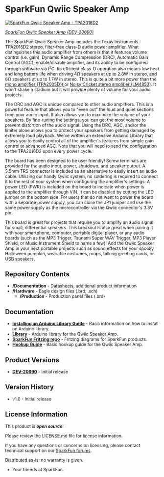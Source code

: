 SparkFun Qwiic Speaker Amp
========================================

[![SparkFun Qwiic Speaker Amp - TPA2016D2](https://cdn.sparkfun.com/assets/parts/2/0/5/3/2/20690_DEV-_SparkFun_Qwiic_Speaker_Amp-_01.jpg)](https://www.sparkfun.com/products/20690)

[*SparkFun Qwiic Speaker Amp (DEV-20690)*](https://www.sparkfun.com/products/20690)

The SparkFun Qwiic Speaker Amp includes the Texas Instruments TPA2016D2 stereo, filter-free class-D audio power amplifier. What distinguishes this audio amplifier from others is that it features volume control (i.e. gain), Dynamic Range Compression (DRC), Automatic Gain Control (AGC), enable/disable amplifier, and its ability to be configured through software via I<sup>2</sup>C. Its efficient class-D operation also means low heat and long battery life when driving 4&ohm; speakers at up to 2.8W in stereo, and 8&ohm; speakers at up to 1.7W in stereo. This is quite a bit more power than the [mono amplifier (TPA2005D1) ](https://www.sparkfun.com/products/11044) or [Noisy Cricket stereo amplifier (LM4853)](https://www.sparkfun.com/products/14475). It won't shake a stadium but it will provide plenty of volume for your audio projects.

The DRC and AGC is unique compared to other audio amplifiers. This is a powerful feature that allows you to "even out" the loud and quiet sections from your audio input. It also allows you to maximize the volume of your speakers. By fine-tuning the settings, you can get the most volume to prevent distortion of the audio signal. Using the DRC, AGC, and/or the limiter alone allows you to protect your speakers from getting damaged by extremely loud playback. We've written an extensive Arduino Library that allows you to easily control all of the amplifier's features from simple gain control to advanced AGC. Note that you will need to send the configuration to the TPA2016D2 upon every power cycle. 

The board has been designed to be user friendly! Screw terminals are provided for the audio input, power, shutdown, and speaker output. A 3.5mm TRS connector is included as an alternative to easily insert an audio cable. Utilizing our handy Qwiic system, no soldering is required to connect it to the rest of your system when configuring the amplifier's settings. A power LED (PWR) is included on the board to indicate when power is applied to the amplifier through VIN. It can be disabled by cutting the LED jumper on the bottom side. For users that do not want to power the board with a separate power supply, you can close the JP1 jumper and use the same power supply as the microcontroller via the Qwiic connector's 3.3V pin.

This board is great for projects that require you to amplify an audio signal for small, differential speakers. This breakout is also great when pairing it with your smartphone, computer, portable digital player, or any audio boards (such as the MP3 Trigger, Tsunami Super WAV Trigger, MP3 Player Shield, or Music Instrument Shield to name a few)! Add the Qwiic Speaker Amp in your next portable projects such as sound effects for your spooky Halloween pumpkin, wearable costumes, props, talking greeting cards, or USB speakers.

Repository Contents
-------------------

* **/Documentation** - Datasheets, additional product information
* **/Hardware** - Eagle design files (.brd, .sch)
  * **/Production** - Production panel files (.brd)

Documentation
--------------

* **[Installing an Arduino Library Guide](https://learn.sparkfun.com/tutorials/installing-an-arduino-library)** - Basic information on how to install an Arduino library.
* **[Library](https://github.com/sparkfun/SparkFun_TPA2016D2_Arduino_Library)** - Arduino library for the Qwiic Speaker Amp.
* **[SparkFun Fritzing repo](https://github.com/sparkfun/Fritzing_Parts/blob/main/products/20690_sfe_qwiic_speaker_amplifier_tpa2016d2_stereo_audio.fzpz)** - Fritzing diagrams for SparkFun products.
* **[Hookup Guide](https://learn.sparkfun.com/tutorials/2749)** - Basic hookup guide for the Qwiic Speaker Amp.

Product Versions
----------------

* **[DEV-20690](https://www.sparkfun.com/products/20690)** - Initial release

Version History
---------------
* v1.0 - Initial release

License Information
-------------------

This product is _**open source**_! 

Please review the LICENSE.md file for license information. 

If you have any questions or concerns on licensing, please contact technical support on our [SparkFun forums](https://forum.sparkfun.com/viewforum.php?f=152).

Distributed as-is; no warranty is given.

- Your friends at SparkFun.

_<COLLABORATION CREDIT>_
